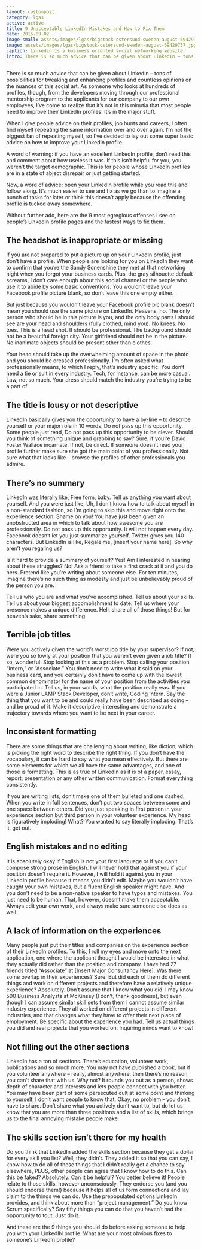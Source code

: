 ```yaml
---
layout: custompost
category: lgas
active: active
title: 9 Unacceptable LinkedIn Mistakes and How to Fix Them
date: 2015-09-02
image-small: assets/images/lgas/bigstock-ostersund-sweden-august-69429757_h.jpg
image: assets/images/lgas/bigstock-ostersund-sweden-august-69429757.jpg
caption: Linkedin is a business oriented social networking website.
intro: There is so much advice that can be given about LinkedIn – tons of possibilities for tweaking and enhancing profiles and countless opinions on the nuances of this social art. As someone who looks at hundreds of profiles, though, from the developers moving through our professional mentorship program to the applicants for our company to our own employees, I’ve come to realize that it’s not in this minutia that most people need to improve their LinkedIn profiles. It’s in the major stuff...
---
```

There is so much advice that can be given about LinkedIn – tons of possibilities for tweaking and enhancing profiles and countless opinions on the nuances of this social art. As someone who looks at hundreds of profiles, though, from the developers moving through our professional mentorship program to the applicants for our company to our own employees, I’ve come to realize that it’s not in this minutia that most people need to improve their LinkedIn profiles. It’s in the major stuff.

When I give people advice on their profiles, job hunts and careers, I often find myself repeating the same information over and over again. I’m not the biggest fan of repeating myself, so I’ve decided to lay out some super basic advice on how to improve your LinkedIn profile.

A word of warning: if you have an excellent LinkedIn profile, don’t read this and comment about how useless it was. If this isn’t helpful for you, you weren’t the target demographic. This is for people whose LinkedIn profiles are in a state of abject disrepair or just getting started.

Now, a word of advice: open your LinkedIn profile while you read this and follow along. It’s much easier to see and fix as we go than to imagine a bunch of tasks for later or think this doesn’t apply because the offending profile is tucked away somewhere.

Without further ado, here are the 9 most egregious offenses I see on people’s LinkedIn profile pages and the fastest ways to fix them.

## The headshot is inappropriate or missing

If you are not prepared to put a picture up on your LinkedIn profile, just don’t have a profile. When people are looking for you on LinkedIn they want to confirm that you’re the Sandy Sonenshine they met at that networking night when you forgot your business cards. Plus, the gray silhouette default screams, I don’t care enough about this social channel or the people who use it to abide by some basic conventions. You wouldn’t leave your Facebook profile picture blank, so don’t leave this one empty either.

But just because you wouldn’t leave your Facebook profile pic blank doesn’t mean you should use the same picture on LinkedIn. Heavens, no. The only person who should be in this picture is you, and the only body parts I should see are your head and shoulders (fully clothed, mind you). No knees. No toes. This is a head shot. It should be professional. The background should not be a beautiful foreign city. Your girlfriend should not be in the picture. No inanimate objects should be present other than clothes.

Your head should take up the overwhelming amount of space in the photo and you should be dressed professionally. I’m often asked what professionally means, to which I reply, that’s industry specific. You don’t need a tie or suit in every industry. Tech, for instance, can be more casual. Law, not so much. Your dress should match the industry you’re trying to be a part of.

## The title is lousy or not descriptive

LinkedIn basically gives you the opportunity to have a by-line – to describe yourself or your major role in 10 words. Do not pass up this opportunity. Some people just read, Do not pass up this opportunity to be clever. Should you think of something unique and grabbing to say? Sure, if you’re David Foster Wallace incarnate. If not, be direct. If someone doesn’t read your profile further make sure she got the main point of you professionally. Not sure what that looks like – browse the profiles of other professionals you admire.

## There’s no summary

LinkedIn was literally like, Free form, baby. Tell us anything you want about yourself. And you were just like, Uh, I don’t know how to talk about myself in a non-standard fashion, so I’m going to skip this and move right onto the experience section. Shame on you! You have just been given an unobstructed area in which to talk about how awesome you are professionally. Do not pass up this opportunity. It will not happen every day. Facebook doesn’t let you just summarize yourself. Twitter gives you 140 characters. But LinkedIn is like, Regale me, &#91;insert your name here&#93;. So why aren’t you regaling us?

Is it hard to provide a summary of yourself? Yes! Am I interested in hearing about these struggles? No! Ask a friend to take a first crack at it and you do hers. Pretend like you’re writing about someone else. For ten minutes, imagine there’s no such thing as modesty and just be unbelievably proud of the person you are.

Tell us who you are and what you’ve accomplished. Tell us about your skills. Tell us about your biggest accomplishment to date. Tell us where your presence makes a unique difference. Hell, share all of those things! But for heaven’s sake, share something.

## Terrible job titles

Were you actively given the world’s worst job title by your supervisor? If not, were you so lowly at your position that you weren’t even given a job title? If so, wonderful! Stop looking at this as a problem. Stop calling your position “Intern,” or “Associate.” You don’t need to write what it said on your business card, and you certainly don’t have to come up with the lowest common denominator for the name of your position from the activities you participated in. Tell us, in your words, what the position really was. If you were a Junior LAMP Stack Developer, don’t write, Coding Intern. Say the thing that you want to be and could really have been described as doing – and be proud of it. Make it descriptive, interesting and demonstrate a trajectory towards where you want to be next in your career.

## Inconsistent formatting

There are some things that are challenging about writing, like diction, which is picking the right word to describe the right thing. If you don’t have the vocabulary, it can be hard to say what you mean effectively. But there are some elements for which we all have the same advantages, and one of those is formatting. This is as true of LinkedIn as it is of a paper, essay, report, presentation or any other written communication. Format everything consistently.

If you are writing lists, don’t make one of them bulleted and one dashed. When you write in full sentences, don’t put two spaces between some and one space between others. Did you just speaking in first person in your experience section but third person in your volunteer experience. My head is figuratively imploding! What? You wanted to say literally imploding. That’s it, get out.

## English mistakes and no editing

It is absolutely okay if English is not your first language or if you can’t compose strong prose in English. I will never hold that against you if your position doesn’t require it. However, I will hold it against you in your LinkedIn profile because it means you didn’t edit. Maybe you wouldn’t have caught your own mistakes, but a fluent English speaker might have. And you don’t need to be a non-native speaker to have typos and mistakes. You just need to be human. That, however, doesn’t make them acceptable. Always edit your own work, and always make sure someone else does as well.

## A lack of information on the experiences

Many people just put their titles and companies on the experience section of their LinkedIn profiles. To this, I roll my eyes and move onto the next application, one where the applicant thought I would be interested in what they actually did rather than the position and company. I have had 27 friends titled “Associate” at &#91;Insert Major Consultancy Here&#93;. Was there some overlap in their experiences? Sure. But did each of them do different things and work on different projects and therefore have a relatively unique experience? Absolutely. Don’t assume that I know what you did. I may know 500 Business Analysts at McKinsey (I don’t, thank goodness), but even though I can assume similar skill sets from them I cannot assume similar industry experience. They all worked on different projects in different industries, and that changes what they have to offer their next place of employment. Be specific about the experience you had. Tell us actual things you did and real projects that you worked on. Inquiring minds want to know!

## Not filling out the other sections

LinkedIn has a ton of sections. There’s education, volunteer work, publications and so much more. You may not have published a book, but if you volunteer anywhere – really, almost anywhere, then there’s no reason you can’t share that with us. Why not? It rounds you out as a person, shows depth of character and interests and lets people connect with you better. You may have been part of some persecuted cult at some point and thinking to yourself, I don’t want people to know that. Okay, no problem – you don’t have to share. Don’t share what you actively don’t want to, but do let us know that you are more than three positions and a list of skills, which brings us to the final annoying mistake people make.

## The skills section isn’t there for my health

Do you think that LinkedIn added the skills section because they get a dollar for every skill you list? Well, they didn’t. They added it so that you can say, I know how to do all of these things that I didn’t really get a chance to say elsewhere, PLUS, other people can agree that I know how to do this. Can this be faked? Absolutely. Can it be helpful? You better believe it! People relate to those skills, however unconsciously. They endorse you (and you should endorse them!) because it helps all of us form connections and lay claim to the things we can do. Use the prepopulated options LinkedIn provides, and think about more than “project management.” Do you know Scrum specifically? Say fifty things you can do that you haven’t had the opportunity to tout. Just do it.

And these are the 9 things you should do before asking someone to help you with your LinkedIN profile. What are your most obvious fixes to someone’s LinkedIn profile?
